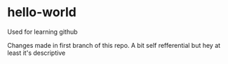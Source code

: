 # hello-world
Used for learning github

Changes made in first branch of this repo. A bit self refferential but hey at least it's descriptive

